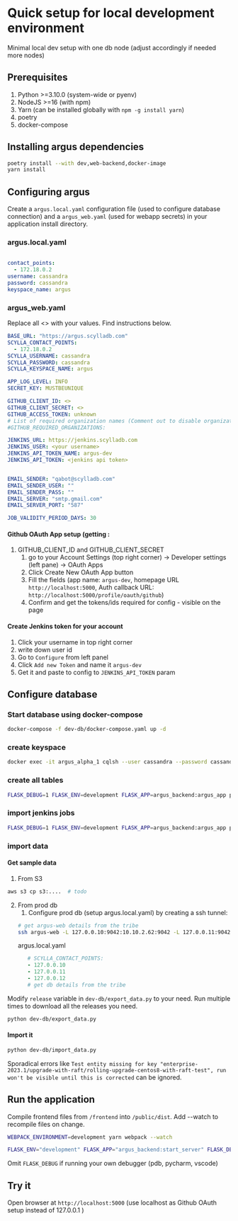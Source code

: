 # Quick setup for local development environment

Minimal local dev setup with one db node (adjust accordingly if needed more nodes)

## Prerequisites
1. Python >=3.10.0 (system-wide or pyenv)
2. NodeJS >=16 (with npm)
3. Yarn (can be installed globally with `npm -g install yarn`)
4. poetry
5. docker-compose

## Installing argus dependencies
```bash
poetry install --with dev,web-backend,docker-image
yarn install
```

## Configuring argus
Create a `argus.local.yaml` configuration file (used to configure database connection) and a `argus_web.yaml` (used for webapp secrets) in your application install directory.

### argus.local.yaml
```yaml

contact_points:
  - 172.18.0.2
username: cassandra
password: cassandra
keyspace_name: argus

```

### argus_web.yaml
Replace all <> with your values. Find instructions below.
```yaml
BASE_URL: "https://argus.scylladb.com"
SCYLLA_CONTACT_POINTS:
  - 172.18.0.2
SCYLLA_USERNAME: cassandra
SCYLLA_PASSWORD: cassandra
SCYLLA_KEYSPACE_NAME: argus

APP_LOG_LEVEL: INFO
SECRET_KEY: MUSTBEUNIQUE

GITHUB_CLIENT_ID: <>
GITHUB_CLIENT_SECRET: <>
GITHUB_ACCESS_TOKEN: unknown
# List of required organization names (Comment out to disable organization requirement)
#GITHUB_REQUIRED_ORGANIZATIONS:

JENKINS_URL: https://jenkins.scylladb.com
JENKINS_USER: <your username>
JENKINS_API_TOKEN_NAME: argus-dev
JENKINS_API_TOKEN: <jenkins api token>


EMAIL_SENDER: "qabot@scylladb.com"
EMAIL_SENDER_USER: ""
EMAIL_SENDER_PASS: ""
EMAIL_SERVER: "smtp.gmail.com"
EMAIL_SERVER_PORT: "587"

JOB_VALIDITY_PERIOD_DAYS: 30
```

#### Github OAuth App setup (getting :
1. GITHUB_CLIENT_ID and GITHUB_CLIENT_SECRET
   1. go to your Account Settings (top right corner) -> Developer settings (left pane) -> OAuth Apps
   2. Click Create New OAuth App button
   3. Fill the fields (app name: `argus-dev`, homepage URL `http://localhost:5000`, Auth callback URL: `http://localhost:5000/profile/oauth/github`)
   4. Confirm and get the tokens/ids required for config - visible on the page

#### Create Jenkins token for your account
1. Click your username in top right corner 
2.  write down user id
3. Go to `Configure` from left panel
4. Click `Add new Token` and name it `argus-dev`
5. Get it and paste to config to `JENKINS_API_TOKEN` param

## Configure database

### Start database using docker-compose
```bash
docker-compose -f dev-db/docker-compose.yaml up -d
```

### create keyspace
```bash
docker exec -it argus_alpha_1 cqlsh --user cassandra --password cassandra -e "CREATE KEYSPACE argus WITH replication = {'class': 'NetworkTopologyStrategy', 'replication_factor' : 1};"
```

### create all tables
```bash
FLASK_DEBUG=1 FLASK_ENV=development FLASK_APP=argus_backend:argus_app poetry run flask cli sync-models
```

### import jenkins jobs
```bash
FLASK_DEBUG=1 FLASK_ENV=development FLASK_APP=argus_backend:argus_app poetry run flask cli scan-jenkins
```

### import data
#### Get sample data
1. From S3
```bash
aws s3 cp s3:....  # todo
```
2. From prod db
   1. Configure prod db (setup argus.local.yaml) by creating a ssh tunnel:
   ```bash
   # get argus-web details from the tribe
   ssh argus-web -L 127.0.0.10:9042:10.10.2.62:9042 -L 127.0.0.11:9042:10.10.2.157:9042 -L 127.0.0.12:9042:10.10.2.74:9042 -L 127.0.0.10:19042:10.10.2.62:19042 -L 127.0.0.11:19042:10.10.2.157:19042 -L 127.0.0.12:19042:10.10.2.74:19042
   ```
    argus.local.yaml
   ```yaml
      # SCYLLA_CONTACT_POINTS:
      - 127.0.0.10
      - 127.0.0.11
      - 127.0.0.12
      # get db details from the tribe
   ```
Modify `release` variable in `dev-db/export_data.py` to your need.
Run multiple times to download all the releases you need.
```bash
python dev-db/export_data.py
```

#### Import it
```bash
python dev-db/import_data.py
```
Sporadical errors like `Test entity missing for key "enterprise-2023.1/upgrade-with-raft/rolling-upgrade-centos8-with-raft-test", run won't be visible until this is corrected`
can be ignored.

## Run the application
Compile frontend files from `/frontend` into `/public/dist`. Add --watch to recompile files on change.
```bash
WEBPACK_ENVIRONMENT=development yarn webpack --watch
```

```bash
FLASK_ENV="development" FLASK_APP="argus_backend:start_server" FLASK_DEBUG=1 CQLENG_ALLOW_SCHEMA_MANAGEMENT=1 flask run
```
Omit `FLASK_DEBUG` if running your own debugger (pdb, pycharm, vscode)

## Try it
Open browser at `http://localhost:5000` (use localhost as Github OAuth setup instead of 127.0.0.1 )